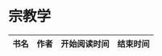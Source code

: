 # 宗教学


 书名  | 作者  | 开始阅读时间  | 结束时间  
------------  | -------------  |------------- |------------- | 